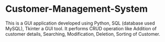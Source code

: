 # Customer-Management-System
This is a GUI application developed using Python, SQL (database used MySQL), Tkinter a GUI tool.
It performs CRUD operation like Addition of customer details, Searching, Modification, Deletion, Sorting of Customer.
